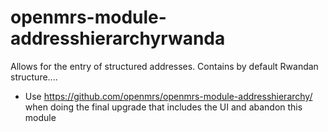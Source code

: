 openmrs-module-addresshierarchyrwanda
=====================================

Allows for the entry of structured addresses. Contains by default Rwandan structure....

* Use https://github.com/openmrs/openmrs-module-addresshierarchy/ when doing the final upgrade that includes the UI and abandon this module
